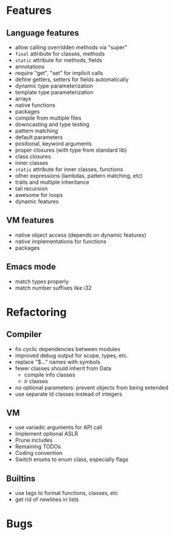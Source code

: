 # Features

## Language features

- allow calling overridden methods via "super"
- `final` attribute for classes, methods
- `static` attribute for methods, fields
- annotations
- require "get", "set" for implicit calls
- define getters, setters for fields automatically
- dynamic type parameterization
- template type parameterization
- arrays
- native functions
- packages
- compile from multiple files
- downcasting and type testing
- pattern matching
- default parameters
- positional, keyword arguments
- proper closures (with type from standard lib)
- class closures
- inner classes
- `static` attribute for inner classes, functions
- other expressions (lambdas, pattern matching, etc)
- traits and multiple inheritance
- tail recursion
- awesome for loops
- dynamic features

## VM features
- native object access (depends on dynamic features)
- native implementations for functions
- packages

## Emacs mode
- match types properly
- match number suffixes like i32

# Refactoring

## Compiler
- fix cyclic dependencies between modules
- improved debug output for scope, types, etc.
- replace "$..." names with symbols
- fewer classes should inherit from Data
  - compile info classes
  - ir classes
- no optional parameters: prevent objects from being extended
- use separate Id classes instead of integers

## VM
- use variadic arguments for API call
- Implement optional ASLR
- Prune includes
- Remaining TODOs
- Coding convention
- Switch enums to enum class, especially flags

## Builtins
- use tags to format functions, classes, etc
- get rid of newlines in lists

# Bugs
